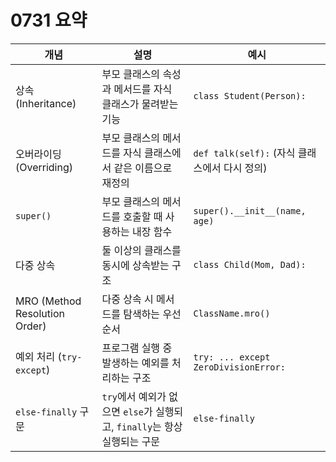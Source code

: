 # 0731 요약

| 개념                          | 설명                                                                      | 예시                                          |
| ----------------------------- | ------------------------------------------------------------------------- | --------------------------------------------- |
| 상속 (Inheritance)            | 부모 클래스의 속성과 메서드를 자식 클래스가 물려받는 기능                 | `class Student(Person):`                      |
| 오버라이딩 (Overriding)       | 부모 클래스의 메서드를 자식 클래스에서 같은 이름으로 재정의               | `def talk(self):` (자식 클래스에서 다시 정의) |
| `super()`                     | 부모 클래스의 메서드를 호출할 때 사용하는 내장 함수                       | `super().__init__(name, age)`                 |
| 다중 상속                     | 둘 이상의 클래스를 동시에 상속받는 구조                                   | `class Child(Mom, Dad):`                      |
| MRO (Method Resolution Order) | 다중 상속 시 메서드를 탐색하는 우선 순서                                  | `ClassName.mro()`                             |
| 예외 처리 (`try-except`)      | 프로그램 실행 중 발생하는 예외를 처리하는 구조                            | `try: ... except ZeroDivisionError:`          |
| `else-finally` 구문           | `try`에서 예외가 없으면 `else`가 실행되고, `finally`는 항상 실행되는 구문 | `else-finally`                                |
